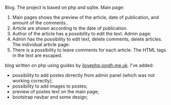 Blog. The project is based on php and sqlite.
Main page:
1. Main pages shows the preview of the article, date of publication, and amount of the comments..
2. Article are shown according to the date of publication.
3. Author of the article has a possibility to edit the text.
Admin page:
1. Admin has the possibility to edit text, delete comments, delete articles.
The individual article page:
1. There is a possibility to leave comments for each article. The HTML tags in the text are escaped.

blog written on php using guides by <a href="http://ilovephp.jondh.me.uk/en/tutorial/make-your-own-blog/introduction">ilovephp.jondh.me.uk</a>.
I've added:
- possibility to add postes dirrectly from admin panel (which was not working correctly);
- possibility to add images to postes;
- preview of postes text on the main page;
- bootstrap navbar and some design;
